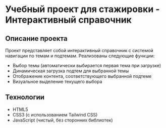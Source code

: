 # Учебный проект для стажировки - Интерактивный справочник

## Описание проекта

Проект представляет собой интерактивный справочник с системой навигации по темам и подтемам. Реализованы следующие функции:
- Выбор темы (автоматически выбирается первая тема при загрузке)
- Динамическая загрузка подтем для выбранной темы
- Отображение контента, соответствующего выбранной подтеме
- Визуальное выделение текущего выбора

## Технологии

- HTML5
- CSS3 (с использованием Tailwind CSS)
- JavaScript (чистый, без сторонних библиотек)